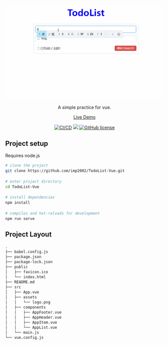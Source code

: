 <div align="center">

<p align="center">
<img src="./preview.gif" alt="prewiew">
</p>

A simple practice for vue.

[Live Demo](https://imp2002.github.io/TodoList-Vue/)

[![CI/CD](https://github.com/imp2002/TodoList-Vue/actions/workflows/deploy.yml/badge.svg?branch=master)](https://imp2002.github.io/TodoList-Vue/)
![](https://img.shields.io/badge/vue-2.6.14-brightgreen)
[![GitHub license](https://img.shields.io/github/license/imp2002/TodoList-Vue?style=flat)](https://github.com/imp2002/TodoList-Vue/blob/master/LICENSE)

</div>





## Project setup
Requires node.js
```bash
# clone the project
git clone https://github.com/imp2002/TodoList-Vue.git

# enter project directory
cd TodoList-Vue

# install dependencies
npm install

# compiles and hot-reloads for development
npm run serve
```

## Project Layout
```
.
├── babel.config.js 
├── package.json
├── package-lock.json
├── public
│   ├── favicon.ico
│   └── index.html
├── README.md
├── src
│   ├── App.vue
│   ├── assets
│   │   └── logo.png
│   ├── components
│   │   ├── AppFooter.vue
│   │   ├── AppHeader.vue
│   │   ├── AppItem.vue
│   │   └── AppList.vue
│   └── main.js
└── vue.config.js
```
